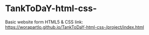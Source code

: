 # TankToDaY-html-css-
Basic website form HTML5 & CSS 
link: https://worapartlo.github.io/TankToDaY-html-css-/project/index.html
